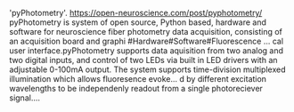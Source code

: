 'pyPhotometry'. https://open-neuroscience.com/post/pyphotometry/
pyPhotometry is system of open source, Python based, hardware and software for neuroscience fiber photometry data acquisition, consisting of an acquisition board and graphi #Hardware#Software#Fluorescence ...
cal user interface.pyPhotometry supports data aquisition from two analog and two digital inputs, and control of two LEDs via built in LED drivers with an adjustable 0-100mA output. The system supports time-division multiplexed illumination which allows fluoresence evoke...
d by different excitation wavelengths to be independenly readout from a single photoreciever signal....
